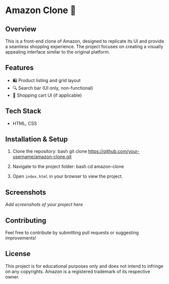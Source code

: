 # Amazon Clone 🛒

## Overview
This is a front-end clone of Amazon, designed to replicate its UI and provide a seamless shopping experience. The project focuses on creating a visually appealing interface similar to the original platform.

## Features
- 🛍️ Product listing and grid layout
- 🔍 Search bar (UI only, non-functional)
- 🛒 Shopping cart UI (if applicable)

## Tech Stack
- HTML, CSS

## Installation & Setup
1. Clone the repository:
   bash
   git clone https://github.com/your-username/amazon-clone.git
   
2. Navigate to the project folder:
   bash
   cd amazon-clone
   
3. Open `index.html` in your browser to view the project.

## Screenshots
_Add screenshots of your project here_

## Contributing
Feel free to contribute by submitting pull requests or suggesting improvements!

## License
This project is for educational purposes only and does not intend to infringe on any copyrights. Amazon is a registered trademark of its respective owner.


